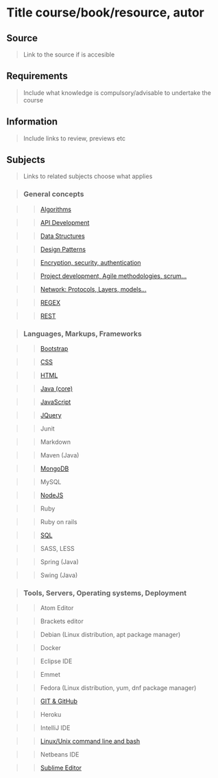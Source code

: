 # Title course/book/resource, autor

## Source

>Link to the source if is accesible

## Requirements

>Include what knowledge is compulsory/advisable to undertake the course

## Information

>Include links to review, previews etc

## Subjects

>Links to related subjects choose what applies

>### General concepts

>>[Algorithms](../subjects/algorithms.md)

>>[API Development](../subjects/api-development.md)

>>[Data Structures](../subjects/data-structures.md)

>>[Design Patterns](../subjects/design-patterns.md)

>>[Encryption, security, authentication](../subjects/encryption-security-authentication.md)

>>[Project development, Agile methodologies, scrum...](../subjects/project-development.md)

>>[Network: Protocols, Layers, models...](../subjects/network.md)

>>[REGEX](../subjects/regex.md)

>>[REST](../subjects/rest.md)


>### Languages, Markups, Frameworks

>>[Bootstrap](../subjects/bootstrap.md)

>>[CSS](../subjects/css.md)

>>[HTML](../subjects/html.md)

>>[Java (core)](../subjects/java(core).md)

>>[JavaScript](../subjects/javascript.md)

>>[JQuery](../subjects/jquery.md)

>>Junit

>>Markdown

>>Maven (Java)

>>[MongoDB](../subjects/mongodb.md)

>>MySQL

>>[NodeJS](../subjects/nodejs.md)

>>Ruby

>>Ruby on rails

>>[SQL](../subjects/sql.md)

>>SASS, LESS

>>Spring (Java)

>>Swing (Java)


>### Tools, Servers, Operating systems, Deployment

>>Atom Editor

>>Brackets editor

>>Debian (Linux distribution, apt package manager)

>>Docker

>>Eclipse IDE

>>Emmet

>>Fedora (Linux distribution, yum, dnf package manager)

>>[GIT & GitHub](../subjects/git.md)

>>Heroku

>>IntelliJ IDE

>>[Linux/Unix command line and bash](../subjects/bash.md)

>>Netbeans IDE

>>[Sublime Editor](../subjects/sublime-editor.md)
